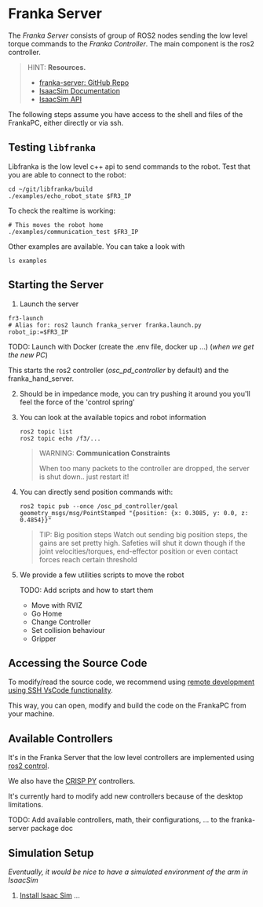 # Franka Server

The *Franka Server* consists of group of ROS2 nodes sending the low level torque commands to the *Franka Controller*. 
The main component is the ros2 controller.

> HINT: **Resources.**
>
> - [franka-server: GitHub Repo](https://github.com/McGill-Applied-Dynamics-Group/franka-server)
> - [IsaacSim Documentation](https://docs.isaacsim.omniverse.nvidia.com/4.5.0/index.html)
> - [IsaacSim API](https://docs.isaacsim.omniverse.nvidia.com/4.5.0/py/index.html)

The following steps assume you have access to the shell and files of the FrankaPC, either directly or via ssh.

## Testing `libfranka`
Libfranka is the low level c++ api to send commands to the robot. 
Test that you are able to connect to the robot:
```
cd ~/git/libfranka/build
./examples/echo_robot_state $FR3_IP
```

To check the realtime is working:
```
# This moves the robot home
./examples/communication_test $FR3_IP
```

Other examples are available. You can take a look with 
```
ls examples
```


## Starting the Server
1. Launch the server

```
fr3-launch
# Alias for: ros2 launch franka_server franka.launch.py robot_ip:=$FR3_IP
```

TODO: Launch with Docker (create the .env file, docker up ...) (*when we get the new PC*)

This starts the ros2 controller (*osc_pd_controller* by default) and the franka_hand_server. 

2. Should be in impedance mode, you can try pushing it around you you'll feel the force of the 'control spring'

3. You can look at the available topics and robot information
    ```
    ros2 topic list
    ros2 topic echo /f3/...
    ```

    > WARNING: **Communication Constraints**
    >
    > When too many packets to the controller are dropped, the server is shut down.. just restart it!

4. You can directly send position commands with:

    ```
    ros2 topic pub --once /osc_pd_controller/goal geometry_msgs/msg/PointStamped "{position: {x: 0.3085, y: 0.0, z: 0.4854}}"
    ```

    > TIP: Big position steps
    > Watch out sending big position steps, the gains are set pretty high. Safeties will shut it down though if the joint velocities/torques, end-effector position or even contact forces reach certain threshold


5. We provide a few utilities scripts to move the robot

    TODO: Add scripts and how to start them

    - Move with RVIZ    
    - Go Home
    - Change Controller
    - Set collision behaviour
    - Gripper


## Accessing the Source Code
To modify/read the source code, we recommend using 
[remote development using SSH VsCode functionality](https://code.visualstudio.com/docs/remote/ssh).

This way, you can open, modify and build the code on the FrankaPC from your machine. 


## Available Controllers
It's in the Franka Server that the low level controllers are implemented using 
[ros2 control](https://control.ros.org/rolling/index.html).

We also have the [CRISP PY](https://utiasdsl.github.io/crisp_controllers/getting_started/) controllers. 

It's currently hard to modify add new controllers because of the desktop limitations. 

TODO: Add available controllers, math, their configurations, ... to the franka-server package doc


## Simulation Setup
*Eventually, it would be nice to have a simulated environment of the arm in IsaacSim*

1. [Install Isaac Sim](https://docs.isaacsim.omniverse.nvidia.com/4.5.0/installation/index.html)
...